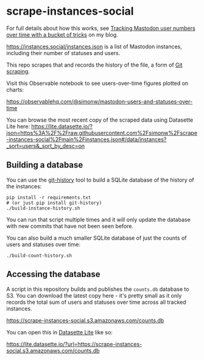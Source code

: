 # scrape-instances-social

For full details about how this works, see [Tracking Mastodon user numbers over time with a bucket of tricks](https://simonwillison.net/2022/Nov/20/tracking-mastodon/) on my blog.

https://instances.social/instances.json is a list of Mastodon instances, including their number of statuses and users.

This repo scrapes that and records the history of the file, a form of [Git scraping](https://simonwillison.net/2020/Oct/9/git-scraping/).

Visit this Observable notebook to see users-over-time figures plotted on charts:

https://observablehq.com/@simonw/mastodon-users-and-statuses-over-time

You can browse the most recent copy of the scraped data using Datasette Lite here: https://lite.datasette.io/?json=https%3A%2F%2Fraw.githubusercontent.com%2Fsimonw%2Fscrape-instances-social%2Fmain%2Finstances.json#/data/instances?_sort=users&_sort_by_desc=on

## Building a database

You can use the [git-history](https://datasette.io/tools/git-history) tool to build a SQLite database of the history of the instances:

    pip install -r requirements.txt
    # (or just pip install git-history)
    ./build-instance-history.sh

You can run that script multiple times and it will only update the database with new commits that have not been seen before.

You can also build a much smaller SQLite database of just the counts of users and statuses over time:

    ./build-count-history.sh

## Accessing the database

A script in this repository builds and publishes the `counts.db` database to S3. You can download the latest copy here - it's pretty small as it only records the total sum of users and statuses over time across all tracked instances.

https://scrape-instances-social.s3.amazonaws.com/counts.db

You can open this in [Datasette Lite](https://lite.datasette.io/) like so:

https://lite.datasette.io/?url=https://scrape-instances-social.s3.amazonaws.com/counts.db
